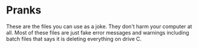 # Pranks
These are the files you can use as a joke. They don't harm your computer at all. Most of these files are just fake error messages and warnings including batch files
that says it is deleting everything on drive C.
